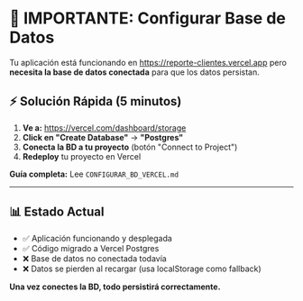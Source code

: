 # 🚨 IMPORTANTE: Configurar Base de Datos

Tu aplicación está funcionando en https://reporte-clientes.vercel.app pero **necesita la base de datos conectada** para que los datos persistan.

## ⚡ Solución Rápida (5 minutos)

1. **Ve a:** https://vercel.com/dashboard/storage
2. **Click en "Create Database"** → **"Postgres"**
3. **Conecta la BD a tu proyecto** (botón "Connect to Project")
4. **Redeploy** tu proyecto en Vercel

**Guía completa:** Lee `CONFIGURAR_BD_VERCEL.md`

---

## 📊 Estado Actual

- ✅ Aplicación funcionando y desplegada
- ✅ Código migrado a Vercel Postgres
- ❌ Base de datos no conectada todavía
- ❌ Datos se pierden al recargar (usa localStorage como fallback)

**Una vez conectes la BD, todo persistirá correctamente.**

